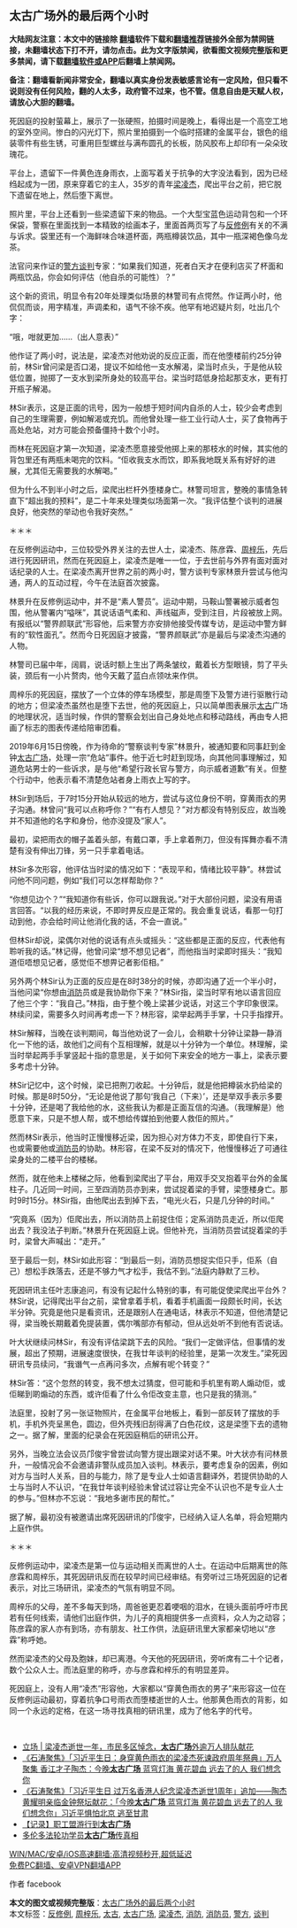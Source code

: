  <h2>太古广场外的最后两个小时</h2> <p class="notice"><b>大陆网友注意：本文中的链接除 <a href="https://github.com/bannedbook/fanqiang" >翻墙</a>软件下载和<a href="https://github.com/killgcd/justmysocks/blob/master/README.md">翻墙推荐</a>链接外全部为禁网链接，未翻墙状态下打不开，请勿点击。此为文字版禁闻，欲看图文视频完整版和更多禁闻，请下载<a href="https://github.com/bannedbook/fanqiang">翻墙软件或APP</a>后翻墙上禁闻网。</p><p>备注：翻墙看新闻非常安全，翻墙以真实身份发表敏感言论有一定风险，但只看不说则没有任何风险，翻的人太多，政府管不过来，也不管。信息自由是天赋人权，请放心大胆的翻墙。</b></p>  <div class="entry">  <p>死因庭的投射萤幕上，展示了一张硬照，拍摄时间是晚上，看得出是一个高空工地的室外空间。惨白的闪光灯下，照片里拍摄到一个临时搭建的金属平台，银色的组装零件有些生锈，可重用巨型螺丝与满布圆孔的长板，防风胶布上却印有一朵朵玫瑰花。</p> <p>平台上，遗留下一件黄色连身雨衣，上面写着关于抗争的大字没法看到，因为已经绉起成为一团，原来穿着它的主人，35岁的青年<a href="https://www.bannedbook.org/bnews/tag/%E6%A2%81%E5%87%8C%E6%9D%B0/" class="st_tag internal_tag" rel="tag" title="标签 梁凌杰 下的日志">梁凌杰</a>，爬出平台之前，把它脱下遗留在地上，然后堕下离世。</p> <p>照片里，平台上还看到一些梁遗留下来的物品。一个大型宝蓝色运动背包和一个环保袋，警察在里面找到一本精致的绘画本子，里面首两页写了与<a href="https://www.bannedbook.org/bnews/tag/%E5%8F%8D%E4%BF%AE%E4%BE%8B/" class="st_tag internal_tag" rel="tag" title="标签 反修例 下的日志">反修例</a>有关的不满与诉求。袋里还有一个海鲜味合味道杯面，两瓶樽装饮品，其中一瓶深褐色像乌龙茶。</p> <p>法官问来作证的<a href="https://www.bannedbook.org/bnews/tag/%e8%ad%a6%e6%96%b9/" class="st_tag internal_tag" rel="tag" title="标签 警方 下的日志">警方</a><a href="https://www.bannedbook.org/bnews/tag/%E8%B0%88%E5%88%A4/" class="st_tag internal_tag" rel="tag" title="标签 谈判 下的日志">谈判</a>专家：“如果我们知道，死者白天才在便利店买了杯面和两瓶饮品，你会如何评估（他自杀的可能性）？”</p> <p>这个新的资讯，明显令有20年处理类似场景的林警司有点愕然。作证两小时，他侃侃而谈，用字精准，声调柔和，语气不徐不疾。他罕有地迟疑片刻，吐出几个字：</p> <p>“哦，咁就更加……（出人意表）”</p> <p>他作证了两小时，说法是，梁凌杰对他劝说的反应正面，而在他堕楼前约25分钟前，林Sir曾问梁是否口渴，提议不如给他一支水解渴，梁当时点头，于是他从较低位置，抛掷了一支水到梁所身处的较高平台。梁当时踎低身拾起那支水，更有打开瓶子解渴。</p> <p>林Sir表示，这是正面的讯号，因为一般想于短时间内自杀的人士，较少会考虑到自己的生理需要，例如解渴或充饥。而他曾处理一些工业行动人士，买了食物再于高处危站，对方可能会预备僵持十数个小时。</p> <p>而林在死因庭才第一次知道，梁凌杰愿意接受他掷上来的那枝水的时候，其实他的背包里还有两瓶未喝完的饮料。“佢收我支水而饮，即系我地既关系有好好的进展，尤其佢无需要我的水解喝。”</p> <p>但为什么不到半小时之后，梁爬出栏杆外堕楼身亡。林警司坦言，整晚的事情急转直下“超出我的预料”，是二十年来处理类似场面第一次。“我评估整个谈判的进展良好，他突然的举动也令我好突然。”</p>  <p>＊＊＊</p> <p>在反修例运动中，三位较受外界关注的去世人士，梁凌杰、陈彦霖、<a href="https://www.bannedbook.org/bnews/tag/%E5%91%A8%E6%A2%93%E4%B9%90/" class="st_tag internal_tag" rel="tag" title="标签 周梓乐 下的日志">周梓乐</a>，先后进行死因研讯，然而在死因庭上，梁凌杰是唯一一位，于去世前与外界有面对面对话纪录的人士。在梁凌杰离开世界之前的两小时，警方谈判专家林景升尝试与他沟通，两人的互动过程，今午在法庭首次披露。</p> <p>林景升在反修例运动中，并不是“素人警员”。运动中期，马鞍山警署被示威者包围，他从警署内“嗌咪”，其说话语气柔和、声线磁声，受到注目，片段被放上网。有报纸以“警界颜联武”形容他，后来警方亦安排他接受传媒专访，是运动中警方鲜有的“软性面孔”。然而今日死因庭才披露，“警界颜联武”亦是最后与梁凌杰沟通的人物。</p> <p>林警司已届中年，阔肩，说话时额上生出了两条皱纹，戴着长方型眼镜，剪了平头装，颈后有一小片赘肉，他今天戴了蓝白点领呔来作供。</p> <p>周梓乐的死因庭，摆放了一个立体的停车场模型，那是周堕下及警方进行驱散行动的地方；但梁凌杰虽然也是堕下去世，他的死因庭上，只以简单图表展示<a href="https://www.bannedbook.org/bnews/tag/%E5%A4%AA%E5%8F%A4/" class="st_tag internal_tag" rel="tag" title="标签 太古 下的日志">太古</a>广场的地理状况，适当时候，作供的警察会划出自己身处地点和移动路线，再由专人把画了标志的图表传递给陪审团看。</p> <p>2019年6月15日傍晚，作为待命的“警察谈判专家”林景升，被通知要和同事赶到金钟<a href="https://www.bannedbook.org/bnews/tag/%E5%A4%AA%E5%8F%A4%E5%B9%BF%E5%9C%BA/" class="st_tag internal_tag" rel="tag" title="标签 太古广场 下的日志">太古广场</a>，处理一宗“危站”事件。他于近七时赶到现场，向其他同事理解过，知道危站男士的一些诉求，是与他“希望行政长官与警方，向示威者道歉”有关。但整个行动中，他表示看不清楚危站者身上雨衣上写的字。</p> <p>林Sir到场后，于7时15分开始从较远的地方，尝试与这位身份不明，穿黄雨衣的男子沟通。林曾问“我可以点称呼你？”“有冇人想见？”对方都没有特别反应，故当晚并不知道他的名字和身份，他亦没提及“家人”。</p> <p>最初，梁把雨衣的帽子盖着头部，有戴口罩，手上拿着𠝹刀，但没有挥舞亦看不清楚有没有伸出刀锋，另一只手拿着电话。</p> <p>林Sir多次形容，他评估当时梁的情况如下：“表现平和，情绪比较平静”。林尝试问他不同问题，例如“我们可以怎样帮助你？”</p> <p>“你想见边个？”“我知道你有些诉，你可以跟我说。”对于大部份问题，梁没有用语言回答。“以我的经历来说，不即时畀反应是正常的。我会重复说话，看那一句打动到他，亦会给时间让他消化我的话，不会一直说。”</p>  <p>但林Sir却说，梁偶尔对他的说话有点头或摇头：“这些都是正面的反应，代表他有聆听我的话。”林记得，他曾问梁“想不想见记者”，而他指当时梁即时摇头：“我知道佢唔想见记者，感觉佢不想畀记者影佢相。”</p> <p>另外两个林Sir认为正面的反应是在8时38分的时候，亦即沟通了近一个半小时，当他问梁“你想由<a href="https://www.bannedbook.org/bnews/tag/%e6%b6%88%e9%98%b2/" class="st_tag internal_tag" rel="tag" title="标签 消防 下的日志">消防</a>员或是我协助你下来？”林Sir指，梁当时罕有地以语言回应了他三个字：“我自己。”林指，由于整个晚上梁甚少说话，对这三个字印象很深。林续问梁，需要多久时间再考虑一下？林形容，梁举起两手手掌，十只手指撑开。</p> <p>林Sir解释，当晚在谈判期间，每当他劝说了一会儿，会稍歇十分钟让梁静一静消化一下他的话，故他们之间有个互相理解，就是以十分钟为一个单位。林理解，梁当时举起两手手掌竖起十指的意思是，关于如何下来安全的地方一事上，梁表示要多考虑十分钟。</p> <p>林Sir记忆中，这个时候，梁已把𠝹刀收起。十分钟后，就是他把樽装水扔给梁的时候。那是8时50分，“无论是他说了那句‘我自己（下来）’，还是举双手表示多要十分钟，还是喝了我给他的水，这些我认为都是正面互信的沟通。（我理解是）他愿意下来，只是不想人帮，或不想给传媒拍到他要人救佢的照片。”</p> <p>然而林Sir表示，他当时正慢慢移近梁，因为担心对方体力不支，即使自行下来，也或需要他或<a href="https://www.bannedbook.org/bnews/tag/%E6%B6%88%E9%98%B2%E5%91%98/" class="st_tag internal_tag" rel="tag" title="标签 消防员 下的日志">消防员</a>的协助。林形容，在梁不反对的情况下，他慢慢移近了可通往梁身处的二楼平台的楼梯。</p> <p>然而，就在他未上楼梯之际，他看到梁爬出了平台，用双手交叉抱着平台外的金属柱子。几近同一时间，三至四消防员亦到来，尝试捉着梁的手臂，梁堕楼身亡。那时9时15分。林Sir指，由他爬出去到掉下去，“电光火石，只是几分钟的时间。”</p> <p>“究竟系（因为）佢爬出去，所以消防员上前捉住佢；定系消防员走近，所以佢爬出去？我没法子判断。”林景升在死因庭上说。但他补充，当消防员尝试捉着梁的手时，梁曾大声喊出：“走开。”</p> <p>至于最后一刻，林Sir如此形容：“到最后一刻，消防员想捉实佢只手，佢系（自己）想松手跌落去，还是不够力气才松手，我估不到。”法庭内静默了三秒。</p> <p>死因研讯主任叶志康追问，有没有记起什么特别的事，有可能促使梁爬出平台外？林Sir说，记得爬出平台之前，梁曾拿着手机，看着手机画面一段颇长时间，长达半分钟。究竟是他只是看资讯，还是跟别人在通电话，林表示不知道，但他清楚记得，梁当晚长期戴着免提装置，偶尔嘴部亦有郁动，但从远处听不到他有否说话。</p> <p>叶大状继续问林Sir，有没有评估梁跳下去的风险。“我们一定做评估，但事情的发展，超出了预期，进展速度很快，在我廿年谈判的经验里，是第一次发生。”梁死因研讯专员续问，“我谮气一点再问多次，点解有呢个转变？”</p>  <p>林Sir答：“这个忽然的转变，我不想太过猜度，但可能和手机里有啲人煽动佢，或佢睇到啲煽动的东西，或许佢看了什么令佢改变主意，也只是我的猜测。”</p> <p>法庭里，投射了另一张证物照片，在金属平台地板上，看到一部反转了摆放的手机，手机外壳呈黑色，圆边，但外壳残旧刮得满了白色花纹，这是梁堕下去的遗物之一。据了解，里面的纪录会在死因庭稍后的研讯公开。</p> <p>另外，当晚立法会议员邝俊宇曾尝试向警方提出跟梁对话不果。叶大状亦有问林景升，一般情况会不会邀请非警队成员加入谈判。林表示，要考虑复杂的因素，例如对方与当时人关系，目的与能力，除了是专业人士如语言翻译外，若提供协助的人士与当时人不认识，“在我廿年谈判经验未曾试过容让完全不认识也不是专业人士的参与。”但林亦不忘说：“我地多谢市民的帮忙。”</p> <p>据了解，最初没有被邀请出席死因研讯的邝俊宇，已经纳入证人名单，将会短期内上庭作供。</p> <p>＊＊＊</p> <p>反修例运动中，梁凌杰是第一位与运动相关而离世的人士。在运动中后期离世的陈彦霖和周梓乐，其死因研讯反而在较早时间已经审结。有旁听过三场死因庭的记者表示，对比三场研讯，梁凌杰的气氛有明显不同。</p> <p>周梓乐的父母，差不多每天到场，周爸爸更忍着哽咽的泪水，在镜头面前呼吁市民若有任何线索，请他们出庭作供，为儿子的真相提供多一点资料，众人为之动容；陈彦霖的家人亦有到场，亦有朋友、社工作供，法庭研讯里大家都亲切地以“彦霖”称呼她。</p> <p>然而梁凌杰的父母及胞妹，却已离港。今天他的死因研讯，旁听席有二十个记者，数个公众人士。而法庭里的称呼，亦与彦霖和梓乐的有明显差异。</p> <p>死因庭上，没有人用“凌杰”形容他，大家都以“穿黄色雨衣的男子”来形容这一位在反修例运动最初，穿着抗争口号雨衣而堕楼逝世的人士。他那黄色雨衣的背影，如同一个永远的定格，在这一场寻找真相的研讯里，成为了他名字的代号。</p> <p>  </p>  <ul class='op-related-articles' title='相关阅读'> <li><a href='https://www.bannedbook.org/bnews/baitai/20200617/1346136.html' target='_blank'>立场 &#124; 梁凌杰逝世一年，市民多区悼念，<b>太古广场</b>外逾万人排队献花</a></li> <li><a href='https://www.bannedbook.org/bnews/bannedvideo/20200616/1345428.html' target='_blank'>《石涛聚焦》「习近平生日：身穿黄色雨衣的梁凌杰死谏政府周年祭典」万人聚集 香江才子陶杰：今晚<b>太古广场</b> 蓝穹灯海 黄花碧血 远去了的人 我们想念你 </a></li> <li><a href='https://www.bannedbook.org/bnews/bannedvideo/20200616/1345384.html' target='_blank'>《石涛聚焦》「习近平生日 过万名香港人纪念梁凌杰逝世1周年」追加——陶杰黄耀明亲临金钟祭坛献花：「今晚<b>太古广场</b> 蓝穹灯海 黄花碧血 远去了的人 我们想念你」习近平惧怕北京 逃至甘肃 </a></li> <li><a href='https://www.bannedbook.org/bnews/lifebaike/20190829/1182748.html' target='_blank'>【记录】职工盟游行到<b>太古广场</b></a></li> <li><a href='https://www.bannedbook.org/bnews/renquan/20170629/781716.html' target='_blank'>多伦多法轮功学员<b>太古广场</b>传真相</a></li> </ul> <p class="texttj"> <a href="https://github.com/bannedbook/fanqiang/wiki/V2ray%E6%9C%BA%E5%9C%BA" target="_blank">WIN/MAC/安卓/iOS高速翻墙:高清视频秒开,超低延迟</a><br/> <a href="https://github.com/bannedbook/fanqiang/wiki/%E7%A6%81%E9%97%BB%E7%BD%91%E5%AE%89%E5%8D%93%E7%BF%BB%E5%A2%99%E6%96%B0%E9%97%BBAPP" target="_blank">免费PC翻墙、安卓VPN翻墙APP</a></p><div id="archive-pix-1" class="banner-ads"> <!-- AuctionX Display platform tag START --> <div id="26318x728x90x621x_ADSLOT1" clicktrack="%%CLICK_URL_ESC%%"></div> <!-- AuctionX Display platform tag END --> </div> <div id="archive-pix-2" class="banner-ads"> <!-- AuctionX Display platform tag START --> <div id="26315x300x250x621x_ADSLOT1" clicktrack="%%CLICK_URL_ESC%%"></div> <!-- AuctionX Display platform tag END --> </div><p>作者 facebook</p><a name='sharetosocial'></a>       <div><b>本文的图文或视频完整版</b>：<a href='https://www.bannedbook.org/bnews/comments/20210514/1545931.html'>太古广场外的最后两个小时</a></div>  </div><!--END ENTRY--> <div class="postfooter"> <div>本文标签：<a href="https://www.bannedbook.org/bnews/tag/%E5%8F%8D%E4%BF%AE%E4%BE%8B/" rel="tag">反修例</a>, <a href="https://www.bannedbook.org/bnews/tag/%E5%91%A8%E6%A2%93%E4%B9%90/" rel="tag">周梓乐</a>, <a href="https://www.bannedbook.org/bnews/tag/%E5%A4%AA%E5%8F%A4/" rel="tag">太古</a>, <a href="https://www.bannedbook.org/bnews/tag/%E5%A4%AA%E5%8F%A4%E5%B9%BF%E5%9C%BA/" rel="tag">太古广场</a>, <a href="https://www.bannedbook.org/bnews/tag/%E6%A2%81%E5%87%8C%E6%9D%B0/" rel="tag">梁凌杰</a>, <a href="https://www.bannedbook.org/bnews/tag/%e6%b6%88%e9%98%b2/" rel="tag">消防</a>, <a href="https://www.bannedbook.org/bnews/tag/%E6%B6%88%E9%98%B2%E5%91%98/" rel="tag">消防员</a>, <a href="https://www.bannedbook.org/bnews/tag/%e8%ad%a6%e6%96%b9/" rel="tag">警方</a>, <a href="https://www.bannedbook.org/bnews/tag/%E8%B0%88%E5%88%A4/" rel="tag">谈判</a></div>  </div><!--END POSTFOOTER--> 
